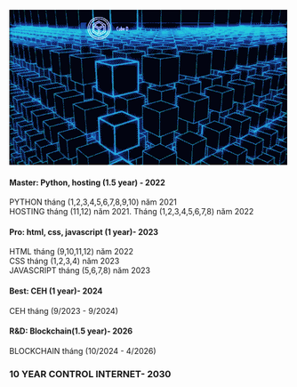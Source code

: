 ![info](7863362124aee1020dd1784a9f95a4ae.gif)

<h4>Master: Python, hosting (1.5 year) - 2022</h4>
PYTHON tháng (1,2,3,4,5,6,7,8,9,10) năm 2021
<br>
HOSTING tháng (11,12) năm 2021. Tháng (1,2,3,4,5,6,7,8) năm 2022
<h4>Pro: html, css, javascript (1 year)- 2023</h4>
HTML tháng (9,10,11,12) năm 2022
<br>
CSS tháng (1,2,3,4) năm 2023
<br>
JAVASCRIPT tháng (5,6,7,8) năm 2023
<h4>Best: CEH (1 year)- 2024</h4>
CEH tháng (9/2023 - 9/2024)
<h4>R&D: Blockchain(1.5 year)- 2026</h4>
BLOCKCHAIN tháng (10/2024 - 4/2026)
<h3> 10 YEAR CONTROL INTERNET- 2030</h3>
